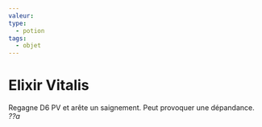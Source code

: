 ```yaml
---
valeur: 
type:
  - potion
tags:
  - objet
---
```

# Elixir Vitalis

Regagne D6 PV et arête un saignement. Peut provoquer une dépandance.
*??a*